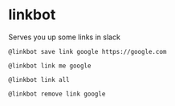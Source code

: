 # linkbot
Serves you up some links in slack

`@linkbot save link google https://google.com`

`@linkbot link me google`

`@linkbot link all`

`@linkbot remove link google`
